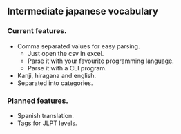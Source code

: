 ## Intermediate japanese vocabulary

### Current features.
- Comma separated values for easy parsing.
    - Just open the csv in excel.
    - Parse it with your favourite programming language.
    - Parse it with a CLI program.
- Kanji, hiragana and english.
- Separated into categories.

### Planned features.
- Spanish translation.
- Tags for JLPT levels.
